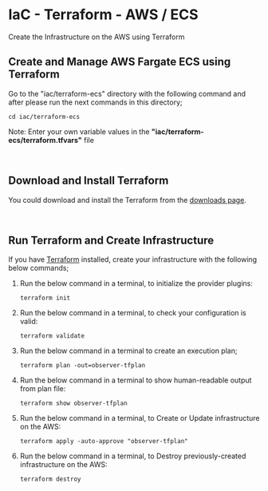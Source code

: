 # IaC - Terraform - AWS / ECS

Create the Infrastructure on the AWS using Terraform

## Create and Manage AWS Fargate ECS using Terraform

Go to the "iac/terraform-ecs" directory with the following command and after please run the next commands in this directory;
```local
cd iac/terraform-ecs
````

Note: Enter your own variable values in the **"iac/terraform-ecs/terraform.tfvars"** file

<br/>

## Download and Install Terraform
You could download and install the Terraform from the [downloads page](https://www.terraform.io/downloads.html).

<br/>

## Run Terraform and Create Infrastructure

If you have [Terraform](https://www.terraform.io/) installed, create your infrastructure with the following below commands;

1. Run the below command in a terminal, to initialize the provider plugins:
    ```console
    terraform init
    ```

2. Run the below command in a terminal, to check your configuration is valid:
    ```console
    terraform validate
    ```

3. Run the below command in a terminal to create an execution plan;
    ```console
    terraform plan -out=observer-tfplan
    ```
4. Run the below command in a terminal to show human-readable output from plan file:
    ```console
    terraform show observer-tfplan
    ```

5. Run the below command in a terminal, to Create or Update infrastructure on the AWS:
    ```console
    terraform apply -auto-approve "observer-tfplan"
    ```

6. Run the below command in a terminal, to Destroy previously-created infrastructure on the AWS:

    ```console
    terraform destroy
    ```